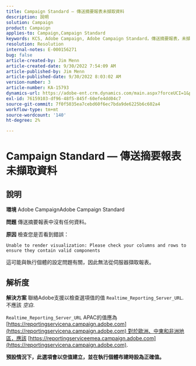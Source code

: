 ```yaml
---
title: Campaign Standard — 傳送摘要報表未擷取資料
description: 說明
solution: Campaign
product: Campaign
applies-to: Campaign,Campaign Standard
keywords: KCS, Adobe Campaign, Adobe Campaign Standard，傳送摘要報表，未擷取資料，疑難排解， Realtime_Reporting_Server_URL
resolution: Resolution
internal-notes: E-000156271
bug: false
article-created-by: Jim Menn
article-created-date: 9/30/2022 7:54:09 AM
article-published-by: Jim Menn
article-published-date: 9/30/2022 8:03:02 AM
version-number: 3
article-number: KA-15793
dynamics-url: https://adobe-ent.crm.dynamics.com/main.aspx?forceUCI=1&pagetype=entityrecord&etn=knowledgearticle&id=1d32c70e-9540-ed11-9db1-0022480866ad
exl-id: 76159103-df96-48f5-845f-60efe4dd04c7
source-git-commit: 7f0f5035ea7cebd60f6ec7bda9de6225b6c602a4
workflow-type: tm+mt
source-wordcount: '140'
ht-degree: 2%

---
```


# Campaign Standard — 傳送摘要報表未擷取資料

## 說明


<b>環境</b>
Adobe CampaignAdobe Campaign Standard

<b>問題</b>
傳送摘要報表中沒有任何資料。

<b>原因</b>
檢查您是否看到錯誤：


```
Unable to render visualization: Please check your columns and rows to ensure they contain valid components
```


這可能與執行個體的設定問題有關，因此無法從伺服器擷取報表。


## 解析度


<b>解決方案</b>
聯絡Adobe支援以檢查選項值的值 `Realtime_Reporting_Server_URL`. 不應該 *空白*.

`Realtime_Reporting_Server_URL` APAC的值應為 [https://reportingservicena.campaign.adobe.com](https://reportingservicena.campaign.adobe.com) 對於歐洲、中東和非洲地區，應該 [https://reportingserviceemea.campaign.adobe.com](https://reportingservicena.campaign.adobe.com).

<b>預設情況下，此選項會以空值建立，並在執行個體布建時設為正確值。</b>
